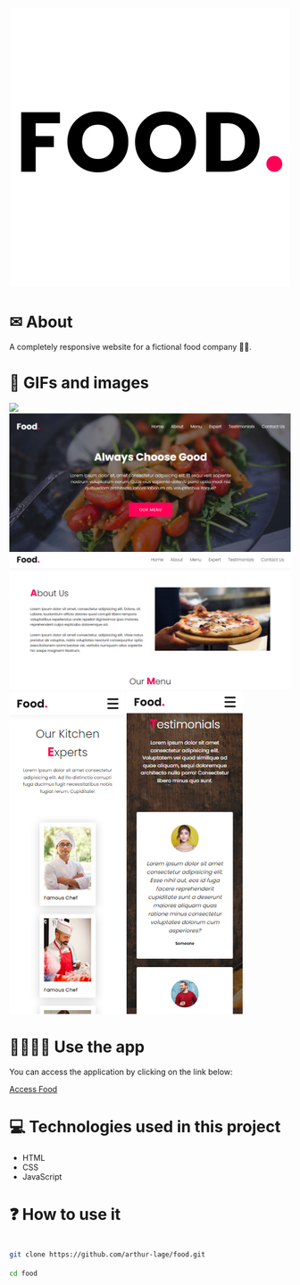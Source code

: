<h1 align="center">
    <img src="./images/logo.png" alt="Food." />
</h1>

# ✉ About

A completely responsive website for a fictional food company  🍕🍝.

# 🌆 GIFs and images

<img src="./assets/gif.gif" />
<img src="./assets/Screenshot_1.png" />
<img src="./assets/Screenshot_2.png" />
<img src="./assets/Screenshot_3.png" />
<img src="./assets/Screenshot_4.png" />

# 👨‍💻👩‍💻 Use the app

You can access the application by clicking on the link below:

[Access Food](https://food-al.vercel.app)

# 💻 Technologies used in this project

- HTML 
- CSS
- JavaScript

# ❓ How to use it

```bash

git clone https://github.com/arthur-lage/food.git

cd food

```